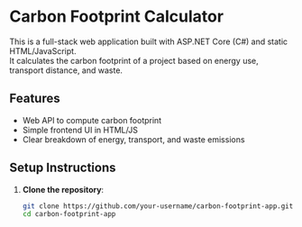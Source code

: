 # Carbon Footprint Calculator

This is a full-stack web application built with ASP.NET Core (C#) and static HTML/JavaScript.  
It calculates the carbon footprint of a project based on energy use, transport distance, and waste.

## Features

- Web API to compute carbon footprint
- Simple frontend UI in HTML/JS
- Clear breakdown of energy, transport, and waste emissions

## Setup Instructions

1. **Clone the repository**:
   ```bash
   git clone https://github.com/your-username/carbon-footprint-app.git
   cd carbon-footprint-app
